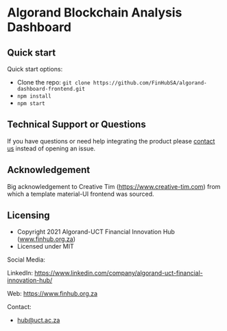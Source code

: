 # Algorand Blockchain Analysis Dashboard

## Quick start

Quick start options:

- Clone the repo: `git clone https://github.com/FinHubSA/algorand-dashboard-frontend.git`
- `npm install`
- `npm start`

## Technical Support or Questions

If you have questions or need help integrating the product please [contact us](https://www.creative-tim.com/contact-us) instead of opening an issue.

## Acknowledgement

Big acknowledgement to Creative Tim (https://www.creative-tim.com) from which a template material-UI frontend was sourced. 

## Licensing

- Copyright 2021 Algorand-UCT Financial Innovation Hub (www.finhub.org.za)
- Licensed under MIT 

Social Media:

LinkedIn: <https://www.linkedin.com/company/algorand-uct-financial-innovation-hub/>

Web: <https://www.finhub.org.za>

Contact:

- hub@uct.ac.za
